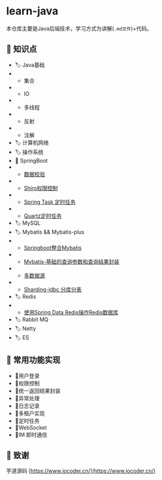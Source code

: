 # learn-java
本仓库主要是Java后端技术，学习方式为讲解(`.md文件`)+代码。

## 🎨 知识点
* 🏷️ ️Java基础
* * 集合
* * IO
* * 多线程
* * 反射
* * 注解
* 🏷 ️计算机网络
* 🏷️ ️操作系统
* 🌱 SpringBoot
* * [数据校验](https://github.com/Tomoko-hjf/learn-java/blob/main/learn-springboot/validation/%E6%95%B0%E6%8D%AE%E6%A0%A1%E9%AA%8C.md)
* * [Shiro权限控制](https://github.com/Tomoko-hjf/learn-java/blob/main/learn-springboot/shiro/Shiro%E6%9D%83%E9%99%90%E6%8E%A7%E5%88%B6.md) 
* * [Spring Task 定时任务]()
* * [Quartz定时任务]()
* 🏷️ ️MySQL
* 🏷️ Mybatis && Mybatis-plus
* * [Springboot整合Mybatis](https://github.com/Tomoko-hjf/learn-java/blob/main/learn-mybatis-mp/Springboot%E6%95%B4%E5%90%88Mybatis.md)
* * [Mybatis-基础的查询参数和查询结果封装](https://github.com/Tomoko-hjf/learn-java/blob/main/learn-mybatis-mp/Mybatis-%E5%9F%BA%E7%A1%80%E7%9A%84%E6%9F%A5%E8%AF%A2%E5%8F%82%E6%95%B0%E5%92%8C%E6%9F%A5%E8%AF%A2%E7%BB%93%E6%9E%9C%E5%B0%81%E8%A3%85.md)
* * [多数据源](https://github.com/Tomoko-hjf/learn-java/blob/main/learn-mybatis-mp/dynamic-datasource/%E5%A4%9A%E6%95%B0%E6%8D%AE%E6%BA%90.md)
* * [Sharding-jdbc 分库分表](https://github.com/Tomoko-hjf/learn-java/blob/main/learn-mybatis-mp/sharding/Sharding-jdbc%20%E5%88%86%E5%BA%93%E5%88%86%E8%A1%A8.md)
* 🏷️ ️Redis
* * [使用Spring Data Redis操作Redis数据库](https://github.com/Tomoko-hjf/learn-java/blob/main/learn-redis/%E4%BD%BF%E7%94%A8Spring%20Redis%20Data%E6%93%8D%E4%BD%9CRedis%E6%95%B0%E6%8D%AE%E5%BA%93.md)
* 🏷️ ️Rabbit MQ
* 🏷️ ️Netty
* 🏷️ ️ES
## 🎨 常用功能实现
* 🚀用户登录
* 🚀权限控制
* 🚀统一返回结果封装
* 🚀异常处理 
* 🚀日志记录
* 🚀多租户实现
* 🚀定时任务
* 🚀WebSocket
* 🚀IM 即时通信

## 🍻 致谢
芋道源码 [https://www.iocoder.cn/](https://www.iocoder.cn/)

